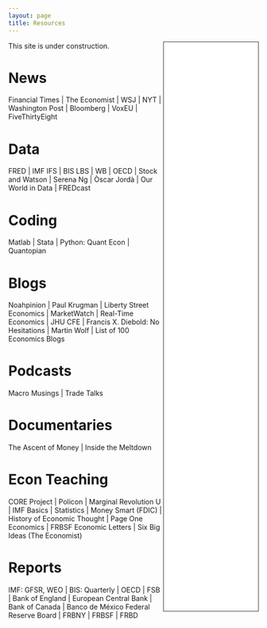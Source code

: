 ```yaml
---
layout: page
title: Resources
---
```


<iframe style="border: 1px solid #333333; overflow: hidden; width: 190px; height: 1142px;" src="//research.stlouisfed.org/fred-glance-widget.php?series_ids=DGS10,CPIAUCSL,UNRATE,GDPC1,PAYEMS,CLVMEURSCAB1GQEU28,DEXUSEU,NAEXKP01MXQ661S,DEXMXUS,FPCPITOTLZGMEX&transformations=lin,pc1,lin,pca,chg,pca,lin,pca,lin,pc1" align="right" height="1142" width="320" frameborder="0" scrolling="no"></iframe>

This site is under construction.

# News
Financial Times | The Economist | WSJ | NYT | Washington Post | Bloomberg | VoxEU | FiveThirtyEight

# Data
FRED | IMF IFS | BIS LBS | WB | OECD | Stock and Watson | Serena Ng | Òscar Jordà | Our World in Data | FREDcast

# Coding
Matlab | Stata | Python: Quant Econ | Quantopian

# Blogs
Noahpinion | Paul Krugman | Liberty Street Economics | MarketWatch | Real-Time Economics | JHU CFE | Francis X. Diebold: No Hesitations | Martin Wolf | List of 100 Economics Blogs

# Podcasts
Macro Musings | Trade Talks

# Documentaries
The Ascent of Money | Inside the Meltdown

# Econ Teaching
CORE Project | Policon | Marginal Revolution U | IMF Basics | Statistics | Money Smart (FDIC) | History of Economic Thought | Page One Economics | FRBSF Economic Letters | Six Big Ideas (The Economist)

# Reports
IMF: GFSR, WEO | BIS: Quarterly | OECD | FSB | Bank of England | European Central Bank | Bank of Canada | Banco de México
Federal Reserve Board | FRBNY | FRBSF | FRBD 
